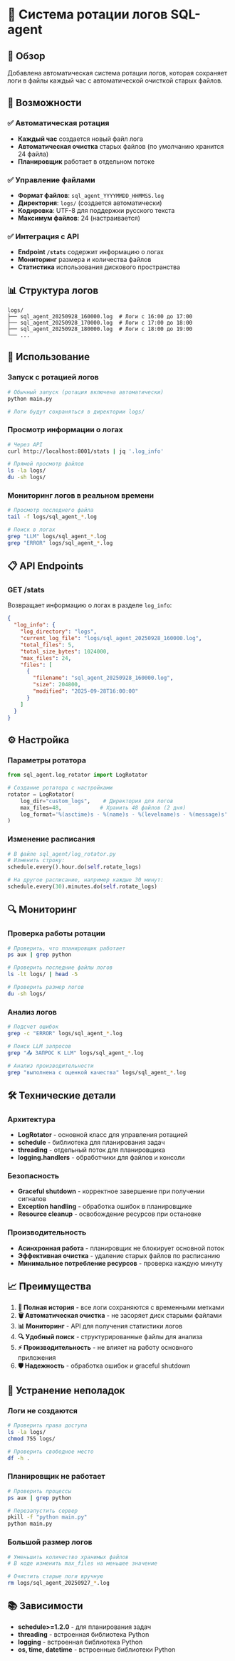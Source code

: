 # 📝 Система ротации логов SQL-agent

## 🎯 Обзор

Добавлена автоматическая система ротации логов, которая сохраняет логи в файлы каждый час с автоматической очисткой старых файлов.

## 🔧 Возможности

### ✅ Автоматическая ротация
- **Каждый час** создается новый файл лога
- **Автоматическая очистка** старых файлов (по умолчанию хранится 24 файла)
- **Планировщик** работает в отдельном потоке

### ✅ Управление файлами
- **Формат файлов**: `sql_agent_YYYYMMDD_HHMMSS.log`
- **Директория**: `logs/` (создается автоматически)
- **Кодировка**: UTF-8 для поддержки русского текста
- **Максимум файлов**: 24 (настраивается)

### ✅ Интеграция с API
- **Endpoint `/stats`** содержит информацию о логах
- **Мониторинг** размера и количества файлов
- **Статистика** использования дискового пространства

## 📊 Структура логов

```
logs/
├── sql_agent_20250928_160000.log  # Логи с 16:00 до 17:00
├── sql_agent_20250928_170000.log  # Логи с 17:00 до 18:00
├── sql_agent_20250928_180000.log  # Логи с 18:00 до 19:00
└── ...
```

## 🚀 Использование

### Запуск с ротацией логов
```bash
# Обычный запуск (ротация включена автоматически)
python main.py

# Логи будут сохраняться в директории logs/
```

### Просмотр информации о логах
```bash
# Через API
curl http://localhost:8001/stats | jq '.log_info'

# Прямой просмотр файлов
ls -la logs/
du -sh logs/
```

### Мониторинг логов в реальном времени
```bash
# Просмотр последнего файла
tail -f logs/sql_agent_*.log

# Поиск в логах
grep "LLM" logs/sql_agent_*.log
grep "ERROR" logs/sql_agent_*.log
```

## 📋 API Endpoints

### GET /stats
Возвращает информацию о логах в разделе `log_info`:

```json
{
  "log_info": {
    "log_directory": "logs",
    "current_log_file": "logs/sql_agent_20250928_160000.log",
    "total_files": 5,
    "total_size_bytes": 1024000,
    "max_files": 24,
    "files": [
      {
        "filename": "sql_agent_20250928_160000.log",
        "size": 204800,
        "modified": "2025-09-28T16:00:00"
      }
    ]
  }
}
```

## ⚙️ Настройка

### Параметры ротатора
```python
from sql_agent.log_rotator import LogRotator

# Создание ротатора с настройками
rotator = LogRotator(
    log_dir="custom_logs",    # Директория для логов
    max_files=48,            # Хранить 48 файлов (2 дня)
    log_format='%(asctime)s - %(name)s - %(levelname)s - %(message)s'
)
```

### Изменение расписания
```python
# В файле sql_agent/log_rotator.py
# Изменить строку:
schedule.every().hour.do(self.rotate_logs)

# На другое расписание, например каждые 30 минут:
schedule.every(30).minutes.do(self.rotate_logs)
```

## 🔍 Мониторинг

### Проверка работы ротации
```bash
# Проверить, что планировщик работает
ps aux | grep python

# Проверить последние файлы логов
ls -lt logs/ | head -5

# Проверить размер логов
du -sh logs/
```

### Анализ логов
```bash
# Подсчет ошибок
grep -c "ERROR" logs/sql_agent_*.log

# Поиск LLM запросов
grep "📤 ЗАПРОС К LLM" logs/sql_agent_*.log

# Анализ производительности
grep "выполнена с оценкой качества" logs/sql_agent_*.log
```

## 🛠️ Технические детали

### Архитектура
- **LogRotator** - основной класс для управления ротацией
- **schedule** - библиотека для планирования задач
- **threading** - отдельный поток для планировщика
- **logging.handlers** - обработчики для файлов и консоли

### Безопасность
- **Graceful shutdown** - корректное завершение при получении сигналов
- **Exception handling** - обработка ошибок в планировщике
- **Resource cleanup** - освобождение ресурсов при остановке

### Производительность
- **Асинхронная работа** - планировщик не блокирует основной поток
- **Эффективная очистка** - удаление старых файлов по расписанию
- **Минимальное потребление ресурсов** - проверка каждую минуту

## 📈 Преимущества

1. **📝 Полная история** - все логи сохраняются с временными метками
2. **🗑️ Автоматическая очистка** - не засоряет диск старыми файлами
3. **📊 Мониторинг** - API для получения статистики логов
4. **🔍 Удобный поиск** - структурированные файлы для анализа
5. **⚡ Производительность** - не влияет на работу основного приложения
6. **🛡️ Надежность** - обработка ошибок и graceful shutdown

## 🚨 Устранение неполадок

### Логи не создаются
```bash
# Проверить права доступа
ls -la logs/
chmod 755 logs/

# Проверить свободное место
df -h .
```

### Планировщик не работает
```bash
# Проверить процессы
ps aux | grep python

# Перезапустить сервер
pkill -f "python main.py"
python main.py
```

### Большой размер логов
```bash
# Уменьшить количество хранимых файлов
# В коде изменить max_files на меньшее значение

# Очистить старые логи вручную
rm logs/sql_agent_20250927_*.log
```

## 📚 Зависимости

- **schedule>=1.2.0** - для планирования задач
- **threading** - встроенная библиотека Python
- **logging** - встроенная библиотека Python
- **os, time, datetime** - встроенные библиотеки Python
